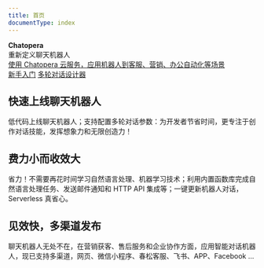 ```yaml
---
title: 首页
documentType: index
---
```


<style type="text/css">
footer{
  position: relative;
}
</style>

<div class="hero">
  <div class="wrap">
    <div class="text">
      <strong>Chatopera</strong>
    </div>
    <div class="minitext">
     重新定义聊天机器人
    </div>
    <div class="buttons-unit-small">
      <a class="version-link" href="https://bot.chatopera.com">使用 Chatopera 云服务，应用机器人到客服、营销、办公自动化等场景</a>
    </div>
    <div class="buttons-unit">
      <a href="/products/chatbot-platform/index.html" class="button"><i class="glyphicon glyphicon-send"></i>新手入门</a>
      <a href="/products/chatbot-platform/howto-guides/convs/cde-install.html" class="button"><i class="glyphicon glyphicon-download"></i>多轮对话设计器</a>
    </div>
  </div>
</div>
<div class="key-section">
  <div class="container">
    <div class="row">
      <div class="col-md-8 col-md-offset-2 text-center">
        <i class="glyphicon glyphicon-magnet"></i>
        <section>
          <h2>快速上线聊天机器人</h2>
          <p class="lead">低代码上线聊天机器人；支持配置多轮对话参数：为开发者节省时间，更专注于创作对话技能，发挥想象力和无限创造力！</p>
        </section>
      </div>
    </div>
  </div>
</div>
<div class="counter-key-section">
  <div class="container">
    <div class="row">
      <div class="col-md-8 col-md-offset-2 text-center">
        <i class="glyphicon glyphicon-leaf"></i>
        <section>
          <h2>费力小而收效大</h2>
          <p class="lead">省力！不需要再花时间学习自然语言处理、机器学习技术；利用内置函数库完成自然语言处理任务、发送邮件通知和 HTTP API 集成等；一键更新机器人对话，Serverless 真省心。</p>
        </section>
      </div>
    </div>
  </div>
</div>
<div class="key-section">
  <div class="container content">
    <div class="row">
      <div class="col-md-8 col-md-offset-2 text-center">
        <i class="glyphicon glyphicon-flash"></i>
        <section>
          <h2>见效快，多渠道发布</h2>
          <p class="lead">聊天机器人无处不在，在营销获客、售后服务和企业协作方面，应用智能对话机器人，现已支持多渠道，网页、微信小程序、春松客服、飞书、APP、Facebook ... </p>
        </section>
      </div>
    </div>
  </div>
</div>
